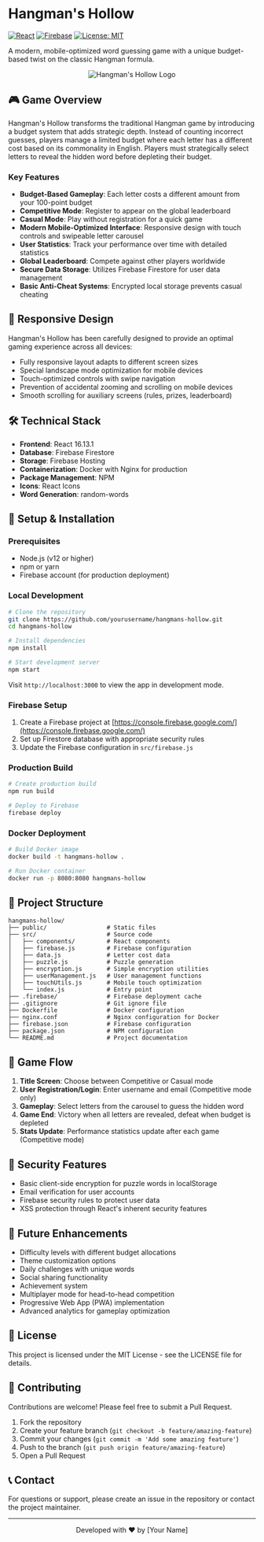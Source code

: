 # Hangman's Hollow

[![React](https://img.shields.io/badge/React-16.13.1-blue.svg)](https://reactjs.org/)
[![Firebase](https://img.shields.io/badge/Firebase-9.6.6-orange.svg)](https://firebase.google.com/)
[![License: MIT](https://img.shields.io/badge/License-MIT-yellow.svg)](https://opensource.org/licenses/MIT)

A modern, mobile-optimized word guessing game with a unique budget-based twist on the classic Hangman formula.

<p align="center">
  <img src="/api/placeholder/400/200" alt="Hangman's Hollow Logo" />
</p>

## 🎮 Game Overview

Hangman's Hollow transforms the traditional Hangman game by introducing a budget system that adds strategic depth. Instead of counting incorrect guesses, players manage a limited budget where each letter has a different cost based on its commonality in English. Players must strategically select letters to reveal the hidden word before depleting their budget.

### Key Features

- **Budget-Based Gameplay**: Each letter costs a different amount from your 100-point budget
- **Competitive Mode**: Register to appear on the global leaderboard
- **Casual Mode**: Play without registration for a quick game
- **Modern Mobile-Optimized Interface**: Responsive design with touch controls and swipeable letter carousel
- **User Statistics**: Track your performance over time with detailed statistics
- **Global Leaderboard**: Compete against other players worldwide
- **Secure Data Storage**: Utilizes Firebase Firestore for user data management
- **Basic Anti-Cheat Systems**: Encrypted local storage prevents casual cheating

## 📱 Responsive Design

Hangman's Hollow has been carefully designed to provide an optimal gaming experience across all devices:

- Fully responsive layout adapts to different screen sizes
- Special landscape mode optimization for mobile devices
- Touch-optimized controls with swipe navigation
- Prevention of accidental zooming and scrolling on mobile devices
- Smooth scrolling for auxiliary screens (rules, prizes, leaderboard)

## 🛠️ Technical Stack

- **Frontend**: React 16.13.1
- **Database**: Firebase Firestore
- **Storage**: Firebase Hosting
- **Containerization**: Docker with Nginx for production
- **Package Management**: NPM
- **Icons**: React Icons
- **Word Generation**: random-words

## 🔧 Setup & Installation

### Prerequisites

- Node.js (v12 or higher)
- npm or yarn
- Firebase account (for production deployment)

### Local Development

```bash
# Clone the repository
git clone https://github.com/yourusername/hangmans-hollow.git
cd hangmans-hollow

# Install dependencies
npm install

# Start development server
npm start
```

Visit `http://localhost:3000` to view the app in development mode.

### Firebase Setup

1. Create a Firebase project at [https://console.firebase.google.com/](https://console.firebase.google.com/)
2. Set up Firestore database with appropriate security rules
3. Update the Firebase configuration in `src/firebase.js`

### Production Build

```bash
# Create production build
npm run build

# Deploy to Firebase
firebase deploy
```

### Docker Deployment

```bash
# Build Docker image
docker build -t hangmans-hollow .

# Run Docker container
docker run -p 8080:8080 hangmans-hollow
```

## 📂 Project Structure

```
hangmans-hollow/
├── public/                 # Static files
├── src/                    # Source code
│   ├── components/         # React components
│   ├── firebase.js         # Firebase configuration
│   ├── data.js             # Letter cost data
│   ├── puzzle.js           # Puzzle generation
│   ├── encryption.js       # Simple encryption utilities
│   ├── userManagement.js   # User management functions
│   ├── touchUtils.js       # Mobile touch optimization
│   └── index.js            # Entry point
├── .firebase/              # Firebase deployment cache
├── .gitignore              # Git ignore file
├── Dockerfile              # Docker configuration
├── nginx.conf              # Nginx configuration for Docker
├── firebase.json           # Firebase configuration
├── package.json            # NPM configuration
└── README.md               # Project documentation
```

## 🔄 Game Flow

1. **Title Screen**: Choose between Competitive or Casual mode
2. **User Registration/Login**: Enter username and email (Competitive mode only)
3. **Gameplay**: Select letters from the carousel to guess the hidden word
4. **Game End**: Victory when all letters are revealed, defeat when budget is depleted
5. **Stats Update**: Performance statistics update after each game (Competitive mode)

## 🔐 Security Features

- Basic client-side encryption for puzzle words in localStorage
- Email verification for user accounts
- Firebase security rules to protect user data
- XSS protection through React's inherent security features

## 🔮 Future Enhancements

- Difficulty levels with different budget allocations
- Theme customization options
- Daily challenges with unique words
- Social sharing functionality
- Achievement system
- Multiplayer mode for head-to-head competition
- Progressive Web App (PWA) implementation
- Advanced analytics for gameplay optimization

## 📝 License

This project is licensed under the MIT License - see the LICENSE file for details.

## 👥 Contributing

Contributions are welcome! Please feel free to submit a Pull Request.

1. Fork the repository
2. Create your feature branch (`git checkout -b feature/amazing-feature`)
3. Commit your changes (`git commit -m 'Add some amazing feature'`)
4. Push to the branch (`git push origin feature/amazing-feature`)
5. Open a Pull Request

## 📞 Contact

For questions or support, please create an issue in the repository or contact the project maintainer.

---

<p align="center">
  Developed with ❤️ by [Your Name]
</p>

